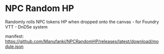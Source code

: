 # NPC Random HP
Randomly rolls NPC tokens HP when dropped onto the canvas - for Foundry VTT - DnD5e system

manifest: https://github.com/Manufanki/NPCRandomHP/releases/latest/download/module.json
